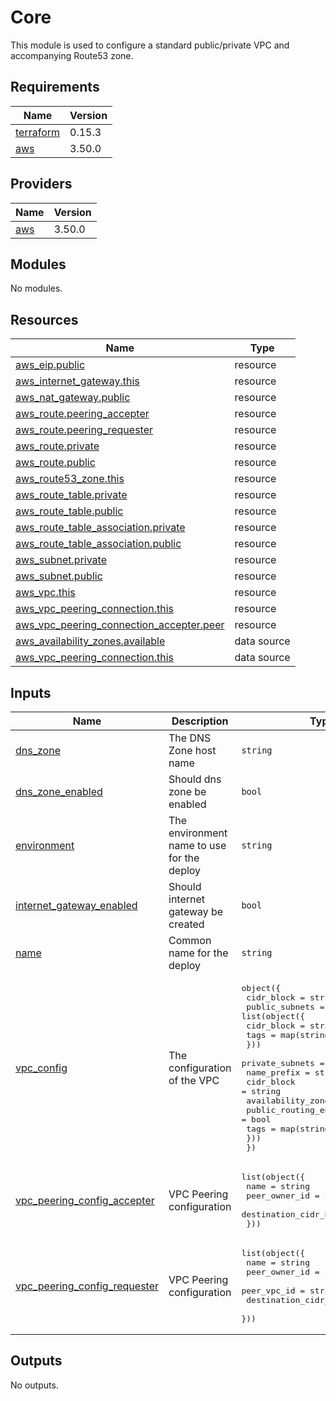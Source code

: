 # Core

This module is used to configure a standard public/private VPC and accompanying Route53 zone.

## Requirements

| Name | Version |
|------|---------|
| <a name="requirement_terraform"></a> [terraform](#requirement\_terraform) | 0.15.3 |
| <a name="requirement_aws"></a> [aws](#requirement\_aws) | 3.50.0 |

## Providers

| Name | Version |
|------|---------|
| <a name="provider_aws"></a> [aws](#provider\_aws) | 3.50.0 |

## Modules

No modules.

## Resources

| Name | Type |
|------|------|
| [aws_eip.public](https://registry.terraform.io/providers/hashicorp/aws/3.50.0/docs/resources/eip) | resource |
| [aws_internet_gateway.this](https://registry.terraform.io/providers/hashicorp/aws/3.50.0/docs/resources/internet_gateway) | resource |
| [aws_nat_gateway.public](https://registry.terraform.io/providers/hashicorp/aws/3.50.0/docs/resources/nat_gateway) | resource |
| [aws_route.peering_accepter](https://registry.terraform.io/providers/hashicorp/aws/3.50.0/docs/resources/route) | resource |
| [aws_route.peering_requester](https://registry.terraform.io/providers/hashicorp/aws/3.50.0/docs/resources/route) | resource |
| [aws_route.private](https://registry.terraform.io/providers/hashicorp/aws/3.50.0/docs/resources/route) | resource |
| [aws_route.public](https://registry.terraform.io/providers/hashicorp/aws/3.50.0/docs/resources/route) | resource |
| [aws_route53_zone.this](https://registry.terraform.io/providers/hashicorp/aws/3.50.0/docs/resources/route53_zone) | resource |
| [aws_route_table.private](https://registry.terraform.io/providers/hashicorp/aws/3.50.0/docs/resources/route_table) | resource |
| [aws_route_table.public](https://registry.terraform.io/providers/hashicorp/aws/3.50.0/docs/resources/route_table) | resource |
| [aws_route_table_association.private](https://registry.terraform.io/providers/hashicorp/aws/3.50.0/docs/resources/route_table_association) | resource |
| [aws_route_table_association.public](https://registry.terraform.io/providers/hashicorp/aws/3.50.0/docs/resources/route_table_association) | resource |
| [aws_subnet.private](https://registry.terraform.io/providers/hashicorp/aws/3.50.0/docs/resources/subnet) | resource |
| [aws_subnet.public](https://registry.terraform.io/providers/hashicorp/aws/3.50.0/docs/resources/subnet) | resource |
| [aws_vpc.this](https://registry.terraform.io/providers/hashicorp/aws/3.50.0/docs/resources/vpc) | resource |
| [aws_vpc_peering_connection.this](https://registry.terraform.io/providers/hashicorp/aws/3.50.0/docs/resources/vpc_peering_connection) | resource |
| [aws_vpc_peering_connection_accepter.peer](https://registry.terraform.io/providers/hashicorp/aws/3.50.0/docs/resources/vpc_peering_connection_accepter) | resource |
| [aws_availability_zones.available](https://registry.terraform.io/providers/hashicorp/aws/3.50.0/docs/data-sources/availability_zones) | data source |
| [aws_vpc_peering_connection.this](https://registry.terraform.io/providers/hashicorp/aws/3.50.0/docs/data-sources/vpc_peering_connection) | data source |

## Inputs

| Name | Description | Type | Default | Required |
|------|-------------|------|---------|:--------:|
| <a name="input_dns_zone"></a> [dns\_zone](#input\_dns\_zone) | The DNS Zone host name | `string` | `""` | no |
| <a name="input_dns_zone_enabled"></a> [dns\_zone\_enabled](#input\_dns\_zone\_enabled) | Should dns zone be enabled | `bool` | `false` | no |
| <a name="input_environment"></a> [environment](#input\_environment) | The environment name to use for the deploy | `string` | n/a | yes |
| <a name="input_internet_gateway_enabled"></a> [internet\_gateway\_enabled](#input\_internet\_gateway\_enabled) | Should internet gateway be created | `bool` | `true` | no |
| <a name="input_name"></a> [name](#input\_name) | Common name for the deploy | `string` | n/a | yes |
| <a name="input_vpc_config"></a> [vpc\_config](#input\_vpc\_config) | The configuration of the VPC | <pre>object({<br>    cidr_block = string<br>    public_subnets = list(object({<br>      cidr_block = string<br>      tags       = map(string)<br>    }))<br>    private_subnets = list(object({<br>      name_prefix             = string<br>      cidr_block              = string<br>      availability_zone_index = number<br>      public_routing_enabled  = bool<br>      tags                    = map(string)<br>    }))<br>  })</pre> | n/a | yes |
| <a name="input_vpc_peering_config_accepter"></a> [vpc\_peering\_config\_accepter](#input\_vpc\_peering\_config\_accepter) | VPC Peering configuration | <pre>list(object({<br>    name                   = string<br>    peer_owner_id          = string<br>    destination_cidr_block = string<br>  }))</pre> | `[]` | no |
| <a name="input_vpc_peering_config_requester"></a> [vpc\_peering\_config\_requester](#input\_vpc\_peering\_config\_requester) | VPC Peering configuration | <pre>list(object({<br>    name                   = string<br>    peer_owner_id          = string<br>    peer_vpc_id            = string<br>    destination_cidr_block = string<br>  }))</pre> | `[]` | no |

## Outputs

No outputs.
